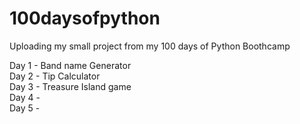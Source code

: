 # 100daysofpython
Uploading my small project from my 100 days of Python Boothcamp

Day 1 - Band name Generator\
Day 2 - Tip Calculator\
Day 3 - Treasure Island game\
Day 4 - \
Day 5 - 
